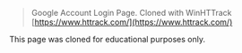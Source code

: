 > Google Account Login Page.
Cloned with WinHTTrack [https://www.httrack.com/](https://www.httrack.com/)

This page was cloned for educational purposes only.